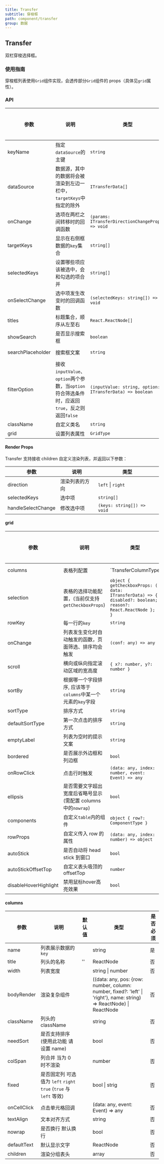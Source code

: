 ```yaml
---
title: Transfer
subtitle: 穿梭框
path: component/transfer
group: 数据
---
```


## Transfer

双栏穿梭选择框。

### 使用指南

穿梭框列表使用`Grid`组件实现，会透传部分`Grid`组件的 props（具体见`grid`属性）。

### API

| 参数                | 说明                                                                  | 类型                                                       | 默认值                    | 备选值    | 是否必填 |
|-------------------|---------------------------------------------------------------------|----------------------------------------------------------|------------------------|--------|------|
| keyName           | 指定`dataSource`的主键               | `string`                                                 |                        |        | 是    |
| dataSource        | 数据源，其中的数据将会被渲染到左边一栏中，`targetKeys`中指定的除外                             | `ITransferData[]`                                        |                        |        | 是    |
| onChange          | 选项在两栏之间转移时的回调函数                                                     | `(params: ITransferDirectionChangeProps) => void`        |                        |        | 是    |
| targetKeys        | 显示在右侧框数据的`key`集合                                                    | `string[]`                                               | `[]`                   |        | 否    |
| selectedKeys      | 设置哪些项应该被选中，会和勾选的项合并                                                 | `string[]`                                               | `[]`                   |        | 否    |
| onSelectChange    | 选中项发生改变时的回调函数                                                       | `(selectedKeys: string[]) => void`                       |                        |        | 否    |
| titles            | 标题集合，顺序从左至右                                                         | `React.ReactNode[]`                                      | `['Source', 'Target']` |        | 否    |
| showSearch        | 是否显示搜索框                                                             | `boolean`                                                | `false`                | `true` | 否    |
| searchPlaceholder | 搜索框文案                                                               | `string`                                                 | `请输入搜索内容`              |        | 否    |
| filterOption      | 接收`inputValue`、`option`两个参数，当`option`符合筛选条件时，应返回`true`，反之则返回`false` | `(inputValue: string, option: ITransferData) => boolean` |                        |        | 否    |
| className         | 自定义类名                                                               | `string`                                                 | ''                     |        | 否    |
| grid              | 设置列表属性                                                              | `GridType`                                               |                        |        | 否    |

#### Render Props

Transfer 支持接收 children 自定义渲染列表，并返回以下参数：

| 参数                  | 说明           | 类型                      |
| --------------------- | -------------- | ------------------------- |
| direction             | 渲染列表的方向 | `left` \| `right`             |
| selectedKeys       | 选中项     | `string[]`               |        |
| handleSelectChange | 修改选中项       | `(keys: string[]) => void` |


#### grid

| 参数                    | 说明                                        | 类型                                                                                                         | 默认值              | 备选值    | 是否必填 |
|-----------------------|-------------------------------------------|------------------------------------------------------------------------------------------------------------|------------------|--------|------|
| columns               | 表格列配置                                     | `TransferColumnType | [TransferColumnType, TransferColumnType]`                                            |                  |        | 是    |
| selection             | 表格的选择功能配置，(当前仅支持`getCheckboxProps`)       | `object { getCheckboxProps: ( data: ITransferData) => { disabled?: boolean; reason?: React.ReactNode }; }` |                  |        | 否    |
| rowKey                | 每一行的`key`                                 | `string`                                                                                                   | 取`keyName`的值     |        | 否    |
| onChange              | 列表发生变化时自动触发的函数，页面筛选、排序均会触发                | `(conf: any) => any`                                                                                       | `noop`           |        | 否    |
| scroll                | 横向或纵向指定滚动区域的宽高度                           | `{ x?: number, y?: number }`                                                                               | { y: 240, x: 0 } |        | 否    |
| sortBy                | 根据哪一个字段排序, 应该等于`columns`中某一个元素的`key`字段    | `string`                                                                                                   | ''               |        | 否    |
| sortType              | 排序方式                                      | `string`                                                                                                   | ''               |        | 否    |
| defaultSortType       | 第一次点击的排序方式                                | `string`                                                                                                   | `desc`           |        | 否    |
| emptyLabel            | 列表为空时的提示文案                                | `string`                                                                                                   | `暂无数据`           |        | 否    |
| bordered              | 是否展示外边框和列边框                               | `bool`                                                                                                     | `false`          | `true` | 否    |
| onRowClick            | 点击行时触发                                    | `(data: any, index: number, event: Event) => any`                                                          |                  |        | 否    |
| ellipsis              | 是否需要文字超出宽度后省略号显示 (需配置 columns 中的`nowrap`) | `bool`                                                                                                     | `false`          | `true` | 否    |
| components            | 自定义`table`内的组件                            | `object { row?: ComponentType }`                                                                           |                  |        | 否    |
| rowProps              | 自定义传入 row 的属性                             | `(data: any, index: number) => object`                                                                     |                  |        | 否    |
| autoStick             | 是否自动将 head stick 到窗口                      | `bool`                                                                                                     | `false`          | `true` | 否    |
| autoStickOffsetTop    | 自定义表头吸顶的offsetTop                         | `number`                                                                                                   | 0                |        | 否    |
| disableHoverHighlight | 禁用鼠标hover高亮效果                             | `bool`                                                                                                     | `false`          | `true` | 否    |

#### columns

| 参数          | 说明                                                    | 默认值 | 类型                                                                                                                   | 是否必须 |
|-------------|-------------------------------------------------------|-----|----------------------------------------------------------------------------------------------------------------------|------|
| name        | 列表展示数据的`key`                                          |     | string                                                                                                               | 是    |
| title       | 列头的名称                                                 | ''  | ReactNode                                                                                                            | 否    |
| width       | 列表宽度                                                  |     | string \| number                                                                                                     | 否    |
| bodyRender  | 渲染复杂组件                                                |     | ((data: any, pos: {row: number, column: number, fixed?: 'left' \| 'right'}, name: string) => ReactNode) \| ReactNode | 否    |
| className   | 列头的 className                                         |     | string                                                                                                               | 否    |
| needSort    | 是否支持排序 (使用此功能 请设置 name)                               |     | bool                                                                                                                 | 否    |
| colSpan     | 列合并 当为 0 时不渲染                                         |     | number                                                                                                               | 否    |
| fixed       | 是否固定列 可选值为 `left` `right` `true` (`true` 与 `left` 等效) |     | bool \| strig                                                                                                        | 否    |
| onCellClick | 点击单元格回调                                               |     | (data: any, event: Event) => any                                                                                     | 否    |
| textAlign   | 文本对齐方式                                                |     | string                                                                                                               | 否    |
| nowrap      | 是否换行 默认换行                                             |     | bool                                                                                                                 | 否    |
| defaultText | 默认显示文字                                                |     | ReactNode                                                                                                            | 否    |
| children    | 渲染分组表头                                                |     | array                                                                                                                |  否    |
